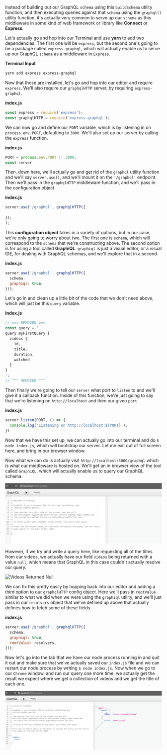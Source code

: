 Instead of building out our GraphQL `schema` using this `buildSchema` utility function, and then executing queries against that `schema` using the `graphql()` utility function, it's actually very common to serve up our `schema` as this middleware in some kind of web framework or library like **Connect** or **Express**.

Let's actually go and hop into our Terminal and use **yarn** to add two dependencies. The first one will be `express`, but the second one's going to be a package called `express-graphql`, which will actually enable us to serve up our GraphQL `schema` as a middleware in `Express`.

**Terminal Input**
```bash
yarn add express express-graphql
```

Now that those are installed, let's go and hop into our editor and require `express`. We'll also require our `graphqlHTTP` server, by requiring `express-graphql`.

**index.js**
```javascript
const express = require('express');
const graphqlHTTP = require('express-graphql');
```

We can now go and define our `PORT` variable, which is by listening in on `process.env.PORT`, defaulting to `3000`. We'll also set up our server by calling the `express` function.

**index.js**
```javascript
PORT = process.env.PORT || 3000;
const server
```

Then, down here, we'll actually go and get rid of the `graphql` utility function and we'll say `server.use()`, and we'll mount it on the `'/graphql'` endpoint. Then we'll pass in the `graphqlHTTP` middleware function, and we'll pass in the configuration object.

**index.js**
```javascript
server.use('/graphql', graphqlHTTP({

});
);
```

This **configuration object** takes in a variety of options, but in our case, we're only going to worry about two. The first one is `schema`, which will correspond to the `schema` that we're constructing above. The second option is for using a tool called **GraphiQL**. `graphiql` is just a visual editor, or a visual IDE, for dealing with GraphQL schemas, and we'll explore that in a second.

**index.js**
```javascript
server.use('/graphql', graphqlHTTP({
  schema,
  graphiql: true,
}));
```

Let's go in and clean up a little bit of the code that we don't need above, which will just be this `query` variable.

**index.js**
```javascript
// vvv REMOVED vvv
const query = '
query myFirstQuery {
  videos {
    id,
    title,
    duration,
    watched
  }
}
';
// ^^^ REMOVED ^^^
```

Then finally we're going to tell our `server` what port to `listen` to and we'll give it a callback function. Inside of this function, we're just going to say that we're listening on `http://localhost` and then our given `port`.

**index.js**
```javascript
server.listen(PORT, () => {
  console.log('Listening on http://localhost:${PORT}');
})
```

Now that we have this set up, we can actually go into our terminal and do `$ node index.js`, which will bootstrap our server. Let me exit out of full screen here, and bring in our browser window.

Now what we can do is actually visit `http://localhost:3000/graphql` which is what our middleware is hosted on. We'll get an in browser view of the tool called `GraphiQL`, which will actually enable us to query our GraphQL schema.

![GraphiQL](../images/javascript-serve-a-graphql-schema-as-middleware-in-express-graphiql.png)

However, if we try and write a query here, like requesting all of the titles from our videos, we actually have our field `videos` being returned with a value `null`, which means that GraphQL in this case couldn't actually resolve our query.

![Videos Returned Null](../images/javascript-serve-a-graphql-schema-as-middleware-in-express-null.png)

We can fix this pretty easily by hopping back into our editor and adding a third option to our `graphqlHTTP` config object. Here we'll pass in `rootValue` similar to what we did when we were using the `graphiql` utility, and we'll just pass in our `resolvers` object that we've defined up above that actually defines how to fetch some of these fields.

**index.js**
```javascript
server.use('/graphql', graphqlHTTP({
  schema,
  graphiql: true,
  rootValue: resolvers,
}));
```

Now let's go into the tab that we have our node process running in and quit it out and make sure that we've actually saved our `index.js` file and we can restart our node process by writing `$ node index.js`. Now when we go to our `Chrome` window, and run our query one more time, we actually get the result we expect where we get a collection of videos and we get the title of each one.

![Success!](../images/javascript-serve-a-graphql-schema-as-middleware-in-express-success.png)